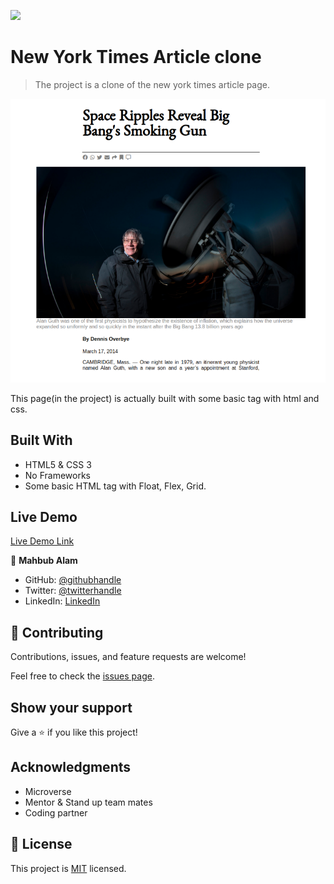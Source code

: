 ![](https://img.shields.io/badge/Microverse-blueviolet)

# New York Times Article clone

> The project is a clone of the new york times article page.

![screenshot](./image/article.PNG)

This page(in the project) is actually built with some basic tag with html and css.

## Built With

- HTML5 & CSS 3
- No Frameworks
- Some basic HTML tag with Float, Flex, Grid.

## Live Demo

[Live Demo Link](https://mahbubul14.github.io/The-New-York-Times/)

👤 **Mahbub Alam**

- GitHub: [@githubhandle](https://www.linkedin.com/in/mahbubul-alam-20595/)
- Twitter: [@twitterhandle](https://twitter.com/MahbubA10454419)
- LinkedIn: [LinkedIn](https://github.com/mahbubul14/)

## 🤝 Contributing

Contributions, issues, and feature requests are welcome!

Feel free to check the [issues page](https://github.com/mahbubul14/The-New-York-Times/issues).

## Show your support

Give a ⭐️ if you like this project!

## Acknowledgments

- Microverse
- Mentor & Stand up team mates
- Coding partner

## 📝 License

This project is [MIT](./MIT.md) licensed.
